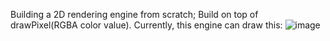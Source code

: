 Building a 2D rendering engine from scratch; Build on top of drawPixel(RGBA color value). Currently, this engine can draw this:
![image](https://user-images.githubusercontent.com/111829337/221757585-0d7ffdd7-dd83-406e-8cf4-dec28703fb8d.png)
